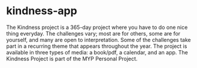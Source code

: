 # kindness-app
The Kindness project is a 365-day project where you have to do one nice thing everyday. The challenges vary; most are for others, some are for yourself, and many are open to interpretation. Some of the challenges take part in a recurring theme that appears throughout the year. The project is available in three types of media: a book/pdf, a calendar, and an app. The Kindness Project is part of the MYP Personal Project.
